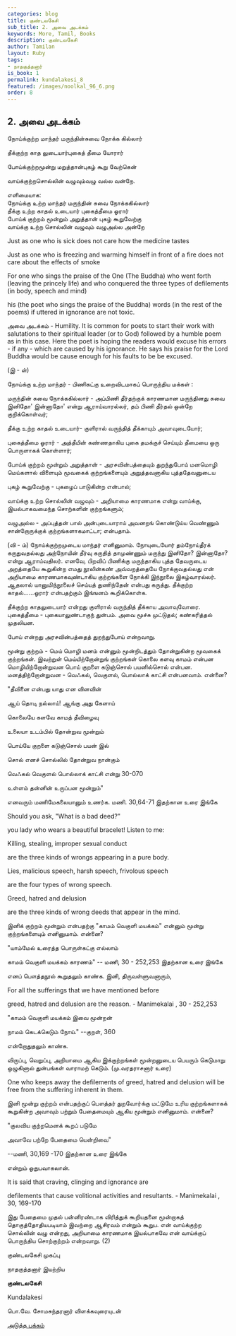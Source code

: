```yaml
---
categories: blog
title: குண்டலகேசி
sub_title: 2. அவை அடக்கம்
keywords: More, Tamil, Books
description: குண்டலகேசி
author: Tamilan
layout: Ruby
tags:
- நாதகுத்தனார்
is_book: 1
permalink: kundalakesi_8
featured: /images/noolkal_96_6.png
order: 8
---
```

## 2. அவை அடக்கம்

நோய்க்குற்ற மாந்தர் மருந்தின்சுவை நோக்க கில்லார்

தீக்குற்ற காத லுடையார்புகைத் தீமை யோரார்

போய்க்குற்றமூன்று மறுத்தான்புகழ் கூறு வேற்கென்

வாய்க்குற்றசொல்லின் வழுவும்வழு வல்ல வன்றே.

எளிமையாக:  
நோய்க்கு உற்ற மாந்தர் மருந்தின் சுவை நோக்ககில்லார்  
தீக்கு உற்ற காதல் உடையார் புகைத்தீமை ஓரார்  
போய்க் குற்றம் மூன்றும் அறுத்தான் புகழ் கூறுவேற்கு  
வாய்க்கு உற்ற சொல்லின் வழுவும் வழுஅல்ல அன்றே

Just as one who is sick does not care how the medicine tastes

Just as one who is freezing and warming himself in front of a fire does not care about the effects of smoke

For one who sings the praise of the One (The Buddha) who went forth (leaving the princely life) and who conquered the three types of defilements (in body, speech and mind)

his (the poet who sings the praise of the Buddha) words (in the rest of the poems) if uttered in ignorance are not toxic.

அவை அடக்கம் - Humility. It is common for poets to start their work with salutations to their spiritual leader (or to God) followed by a humble poem as in this case. Here the poet is hoping the readers would excuse his errors - if any - which are caused by his ignorance. He says his praise for the Lord Buddha would be cause enough for his faults to be be excused.

(இ - ள்)

நோய்க்கு உற்ற மாந்தர் - பிணிகட்கு உறைவிடமாகப் பொருந்திய மக்கள் :

மருந்தின் சுவை நோக்ககில்லார் - அப்பிணி தீர்தற்குக் காரணமான மருந்தினது சுவை இனிதோ' இன்னாதோ' என்று ஆராய்வாரல்லர், தம் பிணி தீர்தல் ஒன்றே குறிக்கொள்வர்;

தீக்கு உற்ற காதல் உடையார்- குளிரால் வருந்தித் தீக்காயும் அவாவுடையோர்;

புகைத்தீமை ஓரார் - அத்தீயின் கண்ணதாகிய புகை தமக்குச் செய்யும் தீமையை ஒரு பொருளாகக் கொள்ளார்;

போய்க் குற்றம் மூன்றும் அறுத்தான் - அரசவின்பத்தையும் துறந்துபோய் மனமொழி மெய்களால் விளையும் மூவகைக் குற்றங்களையும் அறுத்தவனாகிய புத்ததேவனுடைய

புகழ் கூறுவேற்கு - புகழைப் பாடுகின்ற என்பால்;

வாய்க்கு உற்ற சொல்லின் வழுவும் - அறியாமை காரணமாக என்று வாய்க்கு, இயல்பாகவமைந்த சொற்களின் குற்றங்களும்;

வழுஅல்ல - அப்புத்தன் பால் அன்புடையாராய் அவனறங் கொண்டுய்ய வெண்ணும் சான்றோருக்குக் குற்றங்களாகமாட்டா; என்பதாம்.

(வி - ம்) நோய்க்குற்றமுடைய மாந்தர் எனினுமாம். நோயுடையோர் தம்நோய்தீரக் கருதுவதல்லது அந்நோயின் தீர்வு கருதித் தாமுண்ணும் மருந்து இனிதோ? இன்னாதோ? என்று ஆராய்வதிலர். எனவே, பிறவிப் பிணிக்கு மருந்தாகிய புத்த தேவருடைய அறத்தையே கூறுகின்ற எமது நூலின்கண் அவ்வறத்தையே நோக்குவதல்லது என் அறியாமை காரணமாகவுண்டாகிய குற்றங்களை நோக்கி இந்நூலை இகழ்வாரல்லர். ஆதலால் யானுமிந்நூலைச் செய்யத் துணிந்தேன் என்பது கருத்து. தீக்குற்ற காதல்......ஓரார் என்பதற்கும் இங்ஙனம் கூறிக்கொள்க.

தீக்குற்ற காதலுடையார் என்றது குளிரால் வருந்தித் தீக்காய அவாவுவோரை. புகைத்தீமை \- புகையாலுண்டாகுந் துன்பம். அவை மூச்சு முட்டுதல்; கண்கரித்தல் முதலியன.

போய் என்றது அரசவின்பத்தைத் துறந்துபோய் என்றவாறு.

மூன்று குற்றம் - மெய் மொழி மனம் என்னும் மூன்றிடத்தும் தோன்றுகின்ற மூவகைக் குற்றங்கள். இவற்றுள் மெய்யிற்றோன்றுங் குற்றங்கள் கொலை களவு காமம் என்பன மொழியிற்றோன்றுவன பொய் குறளை கடுஞ்சொல் பயனில்சொல் என்பன. மனத்திற்றோன்றுவன - வெஃகல், வெகுளல், பொல்லாக் காட்சி என்பனவாம். என்னை?

"தீவினை என்பது யாது என வினவின்

ஆய் தொடி நல்லாய்! ஆங்கு அது கேளாய்

கொலையே களவே காமத் தீவிழைவு

உலையா உடம்பில் தோன்றுவ மூன்றும்

பொய்யே குறளை கடுஞ்சொல் பயன் இல்

சொல் எனச் சொல்லில் தோன்றுவ நான்கும்

வெஃகல் வெகுளல் பொல்லாக் காட்சி என்று 30-070

உள்ளம் தன்னின் உருப்பன மூன்றும்"

எனவரும் மணிமேகலையானும் உணர்க. மணி. 30,64-71 இதற்கான உரை இங்கே

Should you ask, "What is a bad deed?"

you lady who wears a beautiful bracelet! Listen to me:

Killing, stealing, improper sexual conduct

are the three kinds of wrongs appearing in a pure body.

Lies, malicious speech, harsh speech, frivolous speech

are the four types of wrong speech.

Greed, hatred and delusion

are the three kinds of wrong deeds that appear in the mind.

இனிக் குற்றம் மூன்றும் என்பதற்கு "காமம் வெகுளி மயக்கம்" என்னும் மூன்று குற்றங்களையும் எனினுமாம். என்னை?

"யாம்மேல் உரைத்த பொருள்கட்கு எல்லாம்

காமம் வெகுளி மயக்கம் காரணம்" -- மணி, 30 - 252,253 இதற்கான உரை இங்கே

எனப் பௌத்தநூல் கூறுதலும் காண்க. இனி, திருவள்ளுவனாரும்,

For all the sufferings that we have mentioned before

greed, hatred and delusion are the reason. - Manimekalai , 30 - 252,253

"காமம் வெகுளி மயக்கம் இவை மூன்றன்

நாமம் கெடக்கெடும் நோய்." --குறள், 360

என்றோதுதலும் காண்க.

விருப்பு, வெறுப்பு, அறியாமை ஆகிய இக்குற்றங்கள் மூன்றனுடைய பெயரும் கெடுமாறு ஒழுகினால் துன்பங்கள் வாராமற் கெடும். (மு.வரதராசனார் உரை)

One who keeps away the defilements of greed, hatred and delusion will be free from the suffering inherent in them.

இனி மூன்று குற்றம் என்பதற்குப் பௌத்தர் துறவோர்க்கு மட்டுமே உரிய குற்றங்களாகக் கூறுகின்ற அவாவும் பற்றும் பேதைமையும் ஆகிய மூன்றும் எனினுமாம். என்னை?

"குலவிய குற்றமெனக் கூறப் படுமே

அவாவே பற்றே பேதைமை யென்றிவை"

\--மணி, 30,169 -170 இதற்கான உரை இங்கே

என்றும் ஓதுபவாகலான்.

It is said that craving, clinging and ignorance are

defilements that cause volitional activities and resultants. - Manimekalai , 30, 169-170

இது பேதைமை முதல் பன்னிரண்டாக விரித்துக் கூறியதனை மூன்றாகத் தொகுத்தோதியபடியாம் இவற்றை ஆசிரவம் என்றும் கூறுப. என் வாய்க்குற்ற சொல்லின் வழு என்றது, அறியாமை காரணமாக இயல்பாகவே என் வாய்க்குப் பொருந்திய சொற்குற்றம் என்றவாறு. (2)

குண்டலகேசி முகப்பு

நாதகுத்தனார் இயற்றிய

**குண்டலகேசி**

Kundalakesi

பொ.வே. சோமசுந்தரனார் விளக்கவுரையுடன்

[அடுத்த பக்கம்](kundalakesi_9)